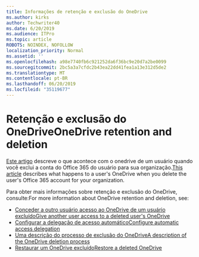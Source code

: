```yaml
---
title: Informações de retenção e exclusão do OneDrive
ms.author: kirks
author: Techwriter40
ms.date: 6/20/2019
ms.audience: ITPro
ms.topic: article
ROBOTS: NOINDEX, NOFOLLOW
localization_priority: Normal
ms.assetid: ''
ms.openlocfilehash: a98e7740fb6c921252da6f36bc9e20d7a2be0099
ms.sourcegitcommit: 2bc5a3a7cfdc2b43ea22dd41fea1a13e312d5de2
ms.translationtype: MT
ms.contentlocale: pt-BR
ms.lasthandoff: 06/20/2019
ms.locfileid: "35119677"
---
```

# <a name="onedrive-retention-and-deletion"></a><span data-ttu-id="eefd5-102">Retenção e exclusão do OneDrive</span><span class="sxs-lookup"><span data-stu-id="eefd5-102">OneDrive retention and deletion</span></span>

<span data-ttu-id="eefd5-103">[Este artigo](https://docs.microsoft.com/onedrive/restore-deleted-onedrive) descreve o que acontece com o onedrive de um usuário quando você exclui a conta do Office 365 do usuário para sua organização.</span><span class="sxs-lookup"><span data-stu-id="eefd5-103">[This article](https://docs.microsoft.com/onedrive/restore-deleted-onedrive) describes what happens to a user's OneDrive when you delete the user's Office 365 account for your organization.</span></span>

<span data-ttu-id="eefd5-104">Para obter mais informações sobre retenção e exclusão do OneDrive, consulte:</span><span class="sxs-lookup"><span data-stu-id="eefd5-104">For more information about OneDrive retention and deletion, see:</span></span>

- [<span data-ttu-id="eefd5-105">Conceder a outro usuário acesso ao OneDrive de um usuário excluído</span><span class="sxs-lookup"><span data-stu-id="eefd5-105">Give another user access to a deleted user's OneDrive</span></span>](https://docs.microsoft.com/onedrive/retention-and-deletion#give-another-user-access-to-a-deleted-users-onedrive)
- [<span data-ttu-id="eefd5-106">Configurar a delegação de acesso automático</span><span class="sxs-lookup"><span data-stu-id="eefd5-106">Configure automatic access delegation</span></span>](https://docs.microsoft.com/onedrive/retention-and-deletion#configure-automatic-access-delegation)
- [<span data-ttu-id="eefd5-107">Uma descrição do processo de exclusão do OneDrive</span><span class="sxs-lookup"><span data-stu-id="eefd5-107">A description of the OneDrive deletion process</span></span>](https://docs.microsoft.com/onedrive/retention-and-deletion#the-onedrive-deletion-process)
- [<span data-ttu-id="eefd5-108">Restaurar um OneDrive excluído</span><span class="sxs-lookup"><span data-stu-id="eefd5-108">Restore a deleted OneDrive</span></span>](https://docs.microsoft.com/onedrive/retention-and-deletion#configure-automatic-access-delegation)
